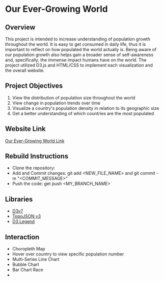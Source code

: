 # Our Ever-Growing World
## Overview
 This project is intended to increase understanding of population growth throughout the world. 
 It is easy to get consumed in daily life, thus it is important to reflect on how populated the world actually is. 
 Being aware of our population growth also helps gain a broader sense of self-awareness and, specifically, the immense impact humans have on the world. 
 The project utilized D3.js and HTML/CSS to implement each visualization and the overall website.

 
 ## Project Objectives
 1. View the distribution of population size throughout the world 
 2. View change in population trends over time 
 3. Visualize a country's population density in relation to its geographic size
 4. Get a better understanding of which countries are the most populated
 
 ## Website Link
 
 <a href="https://mariahdiaz.github.io/finalProject/" target="_blank">Our Ever-Growing World Link</a>
 
 ## Rebuild Instructions
 
 * Clone the repository:
 * Add and Commit changes: git add <NEW_FILE_NAME> and git commit -m "<COMMIT_MESSAGE>"
 * Push the code: get push <MY_BRANCH_NAME>

## Libraries
 * <a href="https://d3js.org" target="_blank">D3v7</a>
 * <a href="https://github.com/topojson/topojson" target="_blank">TopoJSON v3</a>
 * <a href="http://using-d3js.com/04_08_legends.html" target="_blank">D3 Legend</a>

## Interaction
* Choropleth Map
 * Hover over country to view specific population number
* Multi-Series Line Chart
* Bubble Chart
* Bar Chart Race
 * 

